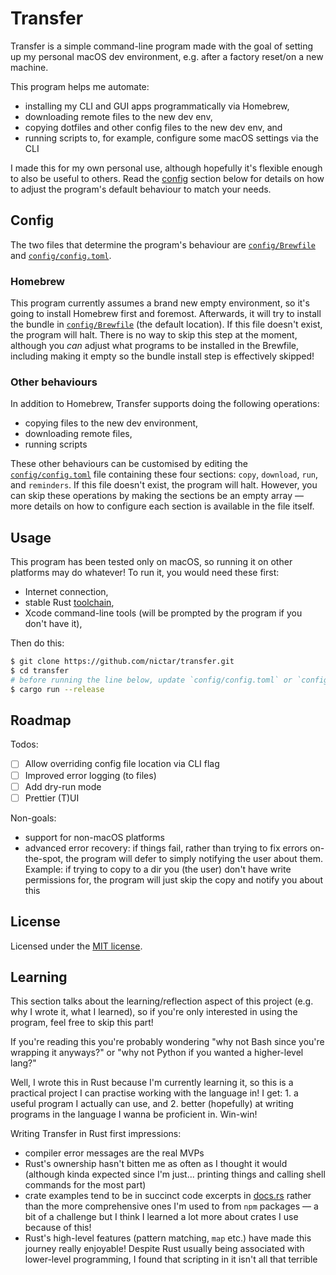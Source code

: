 # Transfer

Transfer is a simple command-line program made with the goal of setting up my personal macOS dev environment, e.g. after a factory reset/on a new machine.

This program helps me automate:

- installing my CLI and GUI apps programmatically via Homebrew,
- downloading remote files to the new dev env,
- copying dotfiles and other config files to the new dev env, and
- running scripts to, for example, configure some macOS settings via the CLI

I made this for my own personal use, although hopefully it's flexible enough to also be useful to others. Read the [config](#config) section below for details on how to adjust the program's default behaviour to match your needs.

## Config

The two files that determine the program's behaviour are [`config/Brewfile`](config/Brewfile) and [`config/config.toml`](config/config.toml).

### Homebrew

This program currently assumes a brand new empty environment, so it's going to install Homebrew first and foremost. Afterwards, it will try to install the bundle in [`config/Brewfile`](config/Brewfile) (the default location). If this file doesn't exist, the program will halt. There is no way to skip this step at the moment, although you _can_ adjust what programs to be installed in the Brewfile, including making it empty so the bundle install step is effectively skipped!

### Other behaviours

In addition to Homebrew, Transfer supports doing the following operations:

- copying files to the new dev environment,
- downloading remote files,
- running scripts

These other behaviours can be customised by editing the [`config/config.toml`](config/config.toml) file containing these four sections: `copy`, `download`, `run`, and `reminders`. If this file doesn't exist, the program will halt. However, you can skip these operations by making the sections be an empty array — more details on how to configure each section is available in the file itself.

## Usage

This program has been tested only on macOS, so running it on other platforms may do whatever! To run it, you would need these first:

- Internet connection,
- stable Rust [toolchain](https://rustup.rs),
- Xcode command-line tools (will be prompted by the program if you don't have it),

Then do this:

```sh
$ git clone https://github.com/nictar/transfer.git
$ cd transfer
# before running the line below, update `config/config.toml` or `config/Brewfile` to adjust program behaviour according to your needs
$ cargo run --release
```

## Roadmap

Todos:

- [ ] Allow overriding config file location via CLI flag
- [ ] Improved error logging (to files)
- [ ] Add dry-run mode
- [ ] Prettier (T)UI

Non-goals:

- support for non-macOS platforms
- advanced error recovery: if things fail, rather than trying to fix errors on-the-spot, the program will defer to simply notifying the user about them. Example: if trying to copy to a dir you (the user) don't have write permissions for, the program will just skip the copy and notify you about this

## License

Licensed under the [MIT license](license).

## Learning

This section talks about the learning/reflection aspect of this project (e.g. why I wrote it, what I learned), so if you're only interested in using the program, feel free to skip this part!

If you're reading this you're probably wondering "why not Bash since you're wrapping it anyways?" or "why not Python if you wanted a higher-level lang?"

Well, I wrote this in Rust because I'm currently learning it, so this is a practical project I can practise working with the language in! I get: 1. a useful program I actually can use, and 2. better (hopefully) at writing programs in the language I wanna be proficient in. Win-win!

Writing Transfer in Rust first impressions:

- compiler error messages are the real MVPs
- Rust's ownership hasn't bitten me as often as I thought it would (although kinda expected since I'm just... printing things and calling shell commands for the most part)
- crate examples tend to be in succinct code excerpts in [docs.rs](https://docs.rs) rather than the more comprehensive ones I'm used to from `npm` packages — a bit of a challenge but I think I learned a lot more about crates I use because of this!
- Rust's high-level features (pattern matching, `map` etc.) have made this journey really enjoyable! Despite Rust usually being associated with lower-level programming, I found that scripting in it isn't all that terrible
